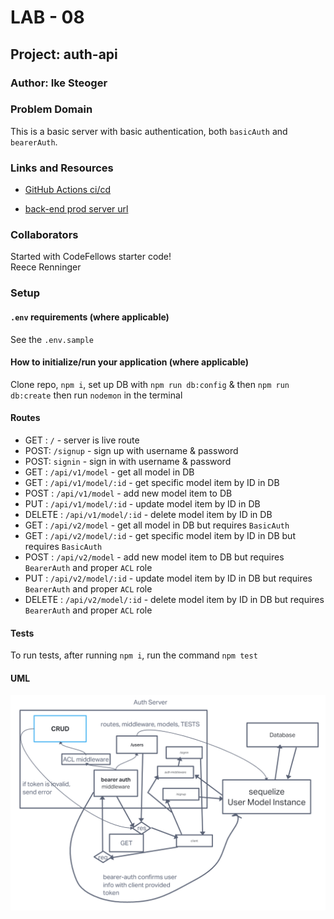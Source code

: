 # LAB - 08

## Project: auth-api

### Author: Ike Steoger

### Problem Domain

This is a basic server with basic authentication, both `basicAuth` and `bearerAuth`.

### Links and Resources

- [GitHub Actions ci/cd](https://github.com/IkeSteoger/auth-api/actions)
<!-- - [back-end dev server url]() -->
- [back-end prod server url](https://auth-api-xf54.onrender.com)

### Collaborators

Started with CodeFellows starter code!  
Reece Renninger

### Setup

#### `.env` requirements (where applicable)

See the `.env.sample`

#### How to initialize/run your application (where applicable)

Clone repo, `npm i`, set up DB with `npm run db:config` & then `npm run db:create` then run `nodemon` in the terminal

#### Routes

- GET : `/` - server is live route
- POST: `/signup` - sign up with username & password
- POST: `signin` - sign in with username & password
- GET : `/api/v1/model` - get all model in DB
- GET : `/api/v1/model/:id` - get specific model item by ID in DB
- POST : `/api/v1/model` - add new model item to DB
- PUT : `/api/v1/model/:id` - update model item by ID in DB
- DELETE : `/api/v1/model/:id` - delete model item by ID in DB
- GET : `/api/v2/model` - get all model in DB but requires `BasicAuth`
- GET : `/api/v2/model/:id` - get specific model item by ID in DB but requires `BasicAuth`
- POST : `/api/v2/model` - add new model item to DB but requires `BearerAuth` and proper `ACL` role
- PUT : `/api/v2/model/:id` - update model item by ID in DB but requires `BearerAuth` and proper `ACL` role
- DELETE : `/api/v2/model/:id` - delete model item by ID in DB but requires `BearerAuth` and proper `ACL` role

#### Tests

To run tests, after running `npm i`, run the command `npm test`

#### UML

![UML image](./assets/uml.png)
